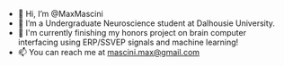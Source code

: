 - 👋 Hi, I’m @MaxMascini
- 👀 I’m a Undergraduate Neuroscience student at Dalhousie University.
- 🌱 I'm currently finishing my honors project on brain computer interfacing using ERP/SSVEP signals and machine learning!
- 📫 You can reach me at mascini.max@gmail.com

<!---
MaxMascini/MaxMascini is a ✨ special ✨ repository because its `README.md` (this file) appears on your GitHub profile.
You can click the Preview link to take a look at your changes.
--->
